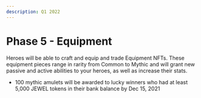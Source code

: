 ```yaml
---
description: Q1 2022
---
```


# Phase 5 - Equipment



Heroes will be able to craft and equip and trade Equipment NFTs. These equipment pieces range in rarity from Common to Mythic and will grant new passive and active abilities to your heroes, as well as increase their stats.

* 100 mythic amulets will be awarded to lucky winners who had at least 5,000 JEWEL tokens in their bank balance by Dec 15, 2021



